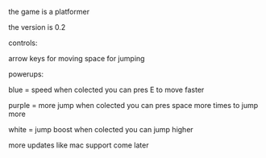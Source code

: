 
the game is a platformer

the version is 0.2

controls:

arrow keys for moving
space for jumping


powerups:

blue = speed        when colected you can pres E to move faster

purple = more jump  when colected you can pres space more times to jump more

white = jump boost  when colected you can jump higher 



more updates like mac support come later

